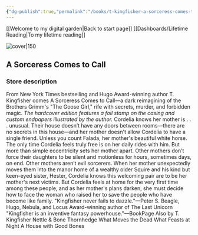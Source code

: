 ```yaml
---
{"dg-publish":true,"permalink":"/books/t-kingfisher-a-sorceress-comes-to-call/","title":"\"A Sorceress Comes to Call\""}
---
```


[[Welcome to my digital garden\|Back to start page]]
[[Dashboards/Lifetime Reading\|To my lifetime reading]]



![cover|150](http://books.google.com/books/content?id=9S0rEQAAQBAJ&printsec=frontcover&img=1&zoom=1&source=gbs_api)

## A Sorceress Comes to Call

### Store description

From New York Times bestselling and Hugo Award-winning author T. Kingfisher comes A Sorceress Comes to Call—a dark reimagining of the Brothers Grimm's "The Goose Girl," rife with secrets, murder, and forbidden magic. *The hardcover edition features a foil stamp on the casing and custom endpapers illustrated by the author.* Cordelia knows her mother is . . . unusual. Their house doesn’t have any doors between rooms—there are no secrets in this house—and her mother doesn't allow Cordelia to have a single friend. Unless you count Falada, her mother's beautiful white horse. The only time Cordelia feels truly free is on her daily rides with him. But more than simple eccentricity sets her mother apart. Other mothers don’t force their daughters to be silent and motionless for hours, sometimes days, on end. Other mothers aren’t evil sorcerers. When her mother unexpectedly moves them into the manor home of a wealthy older Squire and his kind but keen-eyed sister, Hester, Cordelia knows this welcoming pair are to be her mother's next victims. But Cordelia feels at home for the very first time among these people, and as her mother's plans darken, she must decide how to face the woman who raised her to save the people who have become like family. "Kingfisher never fails to dazzle."—Peter S. Beagle, Hugo, Nebula, and Locus Award-winning author of The Last Unicorn "Kingfisher is an inventive fantasy powerhouse."—BookPage Also by T. Kingfisher Nettle & Bone Thornhedge What Moves the Dead What Feasts at Night A House with Good Bones


```